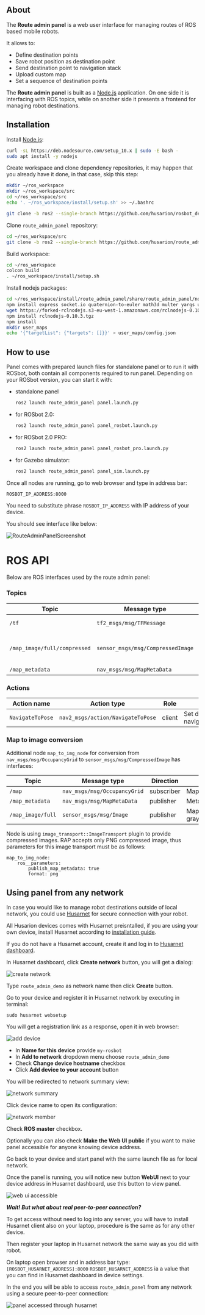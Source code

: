 ## About

The **Route admin panel** is a web user interface for managing routes of ROS based mobile robots.

It allows to:
- Define destination points
- Save robot position as destination point
- Send destination point to navigation stack
- Upload custom map
- Set a sequence of destination points

The **Route admin panel** is built as a [Node.js](https://nodejs.org/) application. On one side it is interfacing with ROS topics, while on another side it presents a frontend for managing robot destinations.

## Installation

Install [Node.js](https://nodejs.org/):

```bash
curl -sL https://deb.nodesource.com/setup_10.x | sudo -E bash -
sudo apt install -y nodejs
```

Create workspace and clone dependency repositories, it may happen that you already have it done, in that case, skip this step:

```bash
mkdir ~/ros_workspace
mkdir ~/ros_workspace/src
cd ~/ros_workspace/src
echo '. ~/ros_workspace/install/setup.sh' >> ~/.bashrc

git clone -b ros2 --single-branch https://github.com/husarion/rosbot_description.git
```

Clone `route_admin_panel` repository:

```bash
cd ~/ros_workspace/src
git clone -b ros2 --single-branch https://github.com/husarion/route_admin_panel.git
```

Build workspace:

```bash
cd ~/ros_workspace
colcon build
. ~/ros_workspace/install/setup.sh
```

Install nodejs packages:

```bash 
cd ~/ros_workspace/install/route_admin_panel/share/route_admin_panel/nodejs
npm install express socket.io quaternion-to-euler math3d multer yargs uuid
wget https://forked-rclnodejs.s3-eu-west-1.amazonaws.com/rclnodejs-0.10.3.tgz
npm install rclnodejs-0.10.3.tgz
npm install
mkdir user_maps
echo '{"targetList": {"targets": []}}' > user_maps/config.json
```


## How to use

Panel comes with prepared launch files for standalone panel or to run it with ROSbot, both contain all components required to run panel.
Depending on your ROSbot version, you can start it with:

- standalone panel

    ```bash
    ros2 launch route_admin_panel panel.launch.py
    ```

- for ROSbot 2.0:

    ```bash
    ros2 launch route_admin_panel panel_rosbot.launch.py
    ```

- for ROSbot 2.0 PRO:

    ```bash
    ros2 launch route_admin_panel panel_rosbot_pro.launch.py
    ```

- for Gazebo simulator:

    ```bash
    ros2 launch route_admin_panel panel_sim.launch.py
    ```

Once all nodes are running, go to web browser and type in address bar:

```bash
ROSBOT_IP_ADDRESS:8000
```
You need to substitute phrase `ROSBOT_IP_ADDRESS` with IP address of your device.

You should see interface like below:

![RouteAdminPanelScreenshot](images/route-admin-panel.png)


# ROS API

Below are ROS interfaces used by the route admin panel:

### Topics

| Topic | Message type | Direction |&nbsp;&nbsp;&nbsp;&nbsp;&nbsp;&nbsp;&nbsp;&nbsp;&nbsp;&nbsp;&nbsp;&nbsp;Description&nbsp;&nbsp;&nbsp;&nbsp;&nbsp;&nbsp;&nbsp;&nbsp;|
| --- | --- | --- | --- |
| `/tf` | `tf2_msgs/msg/TFMessage` | subscriber | Transform from `map` to `base_link` frame |
| `/map_image/full/compressed` | `sensor_msgs/msg/CompressedImage` | subscriber | Map converted to grayscale image and compressed in PNG format |
| `/map_metadata` | `nav_msgs/msg/MapMetaData` | subscriber | Metadata for map |


### Actions

| Action name | Action type | Role |&nbsp;&nbsp;&nbsp;&nbsp;&nbsp;&nbsp;&nbsp;&nbsp;&nbsp;&nbsp;&nbsp;&nbsp;Description&nbsp;&nbsp;&nbsp;&nbsp;&nbsp;&nbsp;&nbsp;&nbsp;|
| --- | --- | --- | --- |
| `NavigateToPose` | `nav2_msgs/action/NavigateToPose` | client | Set destinations for navigation stack. |

### Map to image conversion

Additional node `map_to_img_node` for conversion from `nav_msgs/msg/OccupancyGrid` to `sensor_msgs/msg/CompressedImage` has interfaces:

| Topic | Message type | Direction |&nbsp;&nbsp;&nbsp;&nbsp;&nbsp;&nbsp;&nbsp;&nbsp;&nbsp;&nbsp;&nbsp;&nbsp;Description&nbsp;&nbsp;&nbsp;&nbsp;&nbsp;&nbsp;&nbsp;&nbsp;|
| --- | --- | --- | --- |
| `/map` | `nav_msgs/msg/OccupancyGrid` | subscriber | Map source |
| `/map_metadata` | `nav_msgs/msg/MapMetaData` | publisher | Metadata for map |
| `/map_image/full` | `sensor_msgs/msg/Image` | publisher | Map converted to grayscale image |

Node is using `image_transport::ImageTransport` plugin to provide compressed images. RAP accepts only PNG compressed image, thus parameters for this image transport must be as follows:

```
map_to_img_node:
    ros__parameters:
        publish_map_metadata: true
        format: png
```

 
## Using panel from any network

In case you would like to manage robot destinations outside of local network, you could use [Husarnet](https://husarnet.com/) for secure connection with your robot.

All Husarion devices comes with Husarnet preisntalled, if you are using your own device, install Husarnet according to [installation guide](https://docs.husarnet.com/install/).

If you do not have a Husarnet account, create it and log in to [Husarnet dashboard](https://app.husarnet.com/).

In Husarnet dashboard, click **Create network** button, you will get a dialog:

![create network](images/husarnet_01_create-network.png)

Type `route_admin_demo` as network name then click **Create** button.

Go to your device and register it in Husarnet network by executing in terminal:

```
sudo husarnet websetup
```

You will get a registration link as a response, open it in web browser:

![add device](images/husarnet_02_husarnet.png)

- In **Name for this device** provide `my-rosbot`
- In **Add to network** dropdown menu choose `route_admin_demo`
- Check **Change device hostname** checkbox
- Click **Add device to your account** button

You will be redirected to network summary view:

![network summary](images/husarnet_03_network.png)

Click device name to open its configuration:

![network member](images/husarnet_04_network_member.png)

Check **ROS master** checkbox.

Optionally you can also check **Make the Web UI public** if you want to make panel accessible for anyone knowing device address.

Go back to your device and start panel with the same launch file as for local network.

Once the panel is running, you will notice new button **WebUI** next to your device address in Husarnet dashboard, use this button to view panel.

![web ui accessible](images/husarnet_05_network.png)

***Wait! But what about real peer-to-peer connection?***

To get access without need to log into any server, you will have to install Husarnet client also on your laptop, procedure is the same as for any other device.

Then register your laptop in Husarnet network the same way as you did with robot.

On laptop open browser and in address bar type: `[ROSBOT_HUSARNET_ADDRESS]:8000`
`ROSBOT_HUSARNET_ADDRESS` ia a value that you can find in Husarnet dashboard in device settings.

In the end you will be able to access `route_admin_panel` from any network using a secure peer-to-peer connection:

![panel accessed through husarnet](images/panel_at_husarnet.png)